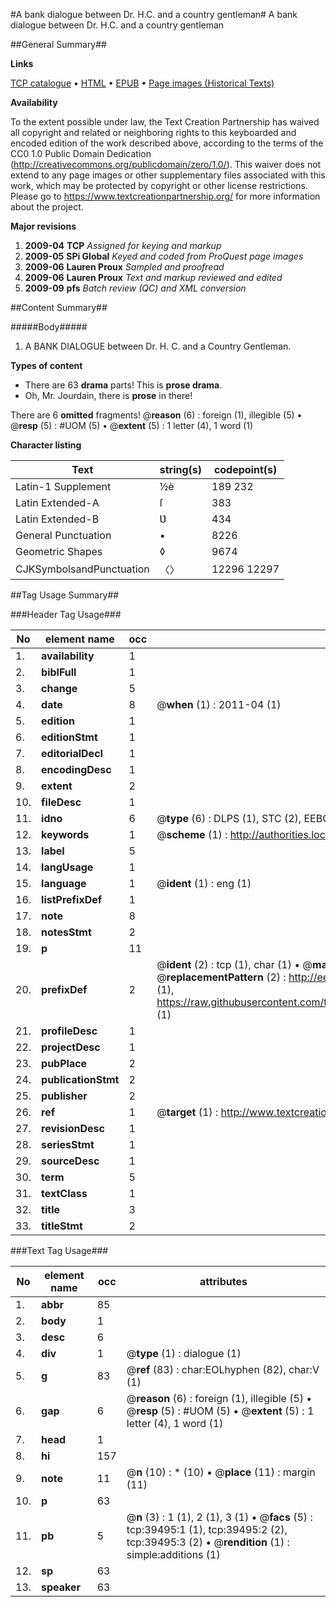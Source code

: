 #A bank dialogue between Dr. H.C. and a country gentleman#
A bank dialogue between Dr. H.C. and a country gentleman

##General Summary##

**Links**

[TCP catalogue](http://www.ota.ox.ac.uk/tcp/)  • 
[HTML](http://tei.it.ox.ac.uk/tcp/Texts-HTML/free/A69/A69669.html)  • 
[EPUB](http://tei.it.ox.ac.uk/tcp/Texts-EPUB/free/A69/A69669.epub) • 
[Page images (Historical Texts)](https://historicaltexts.jisc.ac.uk/eebo-99834880e)

**Availability**

To the extent possible under law, the Text Creation Partnership has waived all copyright and related or neighboring rights to this keyboarded and encoded edition of the work described above, according to the terms of the CC0 1.0 Public Domain Dedication (http://creativecommons.org/publicdomain/zero/1.0/). This waiver does not extend to any page images or other supplementary files associated with this work, which may be protected by copyright or other license restrictions. Please go to https://www.textcreationpartnership.org/ for more information about the project.

**Major revisions**

1. __2009-04__ __TCP__ *Assigned for keying and markup*
1. __2009-05__ __SPi Global__ *Keyed and coded from ProQuest page images*
1. __2009-06__ __Lauren Proux__ *Sampled and proofread*
1. __2009-06__ __Lauren Proux__ *Text and markup reviewed and edited*
1. __2009-09__ __pfs__ *Batch review (QC) and XML conversion*

##Content Summary##

#####Body#####

1. A BANK DIALOGUE between Dr. H. C. and a Country Gentleman.

**Types of content**

  * There are 63 **drama** parts! This is **prose drama**.
  * Oh, Mr. Jourdain, there is **prose** in there!

There are 6 **omitted** fragments! 
 @__reason__ (6) : foreign (1), illegible (5)  •  @__resp__ (5) : #UOM (5)  •  @__extent__ (5) : 1 letter (4), 1 word (1)

**Character listing**


|Text|string(s)|codepoint(s)|
|---|---|---|
|Latin-1 Supplement|½è|189 232|
|Latin Extended-A|ſ|383|
|Latin Extended-B|Ʋ|434|
|General Punctuation|•|8226|
|Geometric Shapes|◊|9674|
|CJKSymbolsandPunctuation|〈〉|12296 12297|

##Tag Usage Summary##

###Header Tag Usage###

|No|element name|occ|attributes|
|---|---|---|---|
|1.|__availability__|1||
|2.|__biblFull__|1||
|3.|__change__|5||
|4.|__date__|8| @__when__ (1) : 2011-04 (1)|
|5.|__edition__|1||
|6.|__editionStmt__|1||
|7.|__editorialDecl__|1||
|8.|__encodingDesc__|1||
|9.|__extent__|2||
|10.|__fileDesc__|1||
|11.|__idno__|6| @__type__ (6) : DLPS (1), STC (2), EEBO-CITATION (1), PROQUEST (1), VID (1)|
|12.|__keywords__|1| @__scheme__ (1) : http://authorities.loc.gov/ (1)|
|13.|__label__|5||
|14.|__langUsage__|1||
|15.|__language__|1| @__ident__ (1) : eng (1)|
|16.|__listPrefixDef__|1||
|17.|__note__|8||
|18.|__notesStmt__|2||
|19.|__p__|11||
|20.|__prefixDef__|2| @__ident__ (2) : tcp (1), char (1)  •  @__matchPattern__ (2) : ([0-9\-]+):([0-9IVX]+) (1), (.+) (1)  •  @__replacementPattern__ (2) : http://eebo.chadwyck.com/downloadtiff?vid=$1&page=$2 (1), https://raw.githubusercontent.com/textcreationpartnership/Texts/master/tcpchars.xml#$1 (1)|
|21.|__profileDesc__|1||
|22.|__projectDesc__|1||
|23.|__pubPlace__|2||
|24.|__publicationStmt__|2||
|25.|__publisher__|2||
|26.|__ref__|1| @__target__ (1) : http://www.textcreationpartnership.org/docs/. (1)|
|27.|__revisionDesc__|1||
|28.|__seriesStmt__|1||
|29.|__sourceDesc__|1||
|30.|__term__|5||
|31.|__textClass__|1||
|32.|__title__|3||
|33.|__titleStmt__|2||


###Text Tag Usage###

|No|element name|occ|attributes|
|---|---|---|---|
|1.|__abbr__|85||
|2.|__body__|1||
|3.|__desc__|6||
|4.|__div__|1| @__type__ (1) : dialogue (1)|
|5.|__g__|83| @__ref__ (83) : char:EOLhyphen (82), char:V (1)|
|6.|__gap__|6| @__reason__ (6) : foreign (1), illegible (5)  •  @__resp__ (5) : #UOM (5)  •  @__extent__ (5) : 1 letter (4), 1 word (1)|
|7.|__head__|1||
|8.|__hi__|157||
|9.|__note__|11| @__n__ (10) : * (10)  •  @__place__ (11) : margin (11)|
|10.|__p__|63||
|11.|__pb__|5| @__n__ (3) : 1 (1), 2 (1), 3 (1)  •  @__facs__ (5) : tcp:39495:1 (1), tcp:39495:2 (2), tcp:39495:3 (2)  •  @__rendition__ (1) : simple:additions (1)|
|12.|__sp__|63||
|13.|__speaker__|63||
